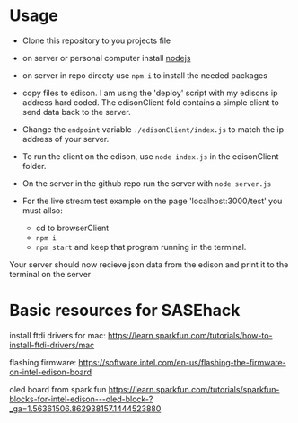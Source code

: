 # Usage 

* Clone this repository to you projects file

* on server or personal computer install [nodejs](https://nodejs.org/en/)

* on server in repo directy use `npm i` to install the needed packages 

* copy files to edison.  I am using the 'deploy' script with my edisons ip address hard coded. The edisonClient fold contains a simple client to send data back to the server.

* Change the `endpoint` variable `./edisonClient/index.js` to match the ip address of your server.

* To run the client on the edison, use `node index.js` in the edisonClient folder.

* On the server in the github repo run the server with `node server.js`

* For the live stream test example on the page 'localhost:3000/test' you must allso:
    * cd to browserClient
    * `npm i`
    * `npm start` and keep that program running in the terminal.


Your server should now recieve json data from the edison and print it to the terminal on the server

# Basic resources for SASEhack
install ftdi drivers for mac:
https://learn.sparkfun.com/tutorials/how-to-install-ftdi-drivers/mac

flashing firmware:
https://software.intel.com/en-us/flashing-the-firmware-on-intel-edison-board


oled board from spark fun
https://learn.sparkfun.com/tutorials/sparkfun-blocks-for-intel-edison---oled-block-?_ga=1.56361506.862938157.1444523880
